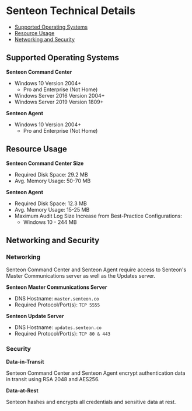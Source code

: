 # Senteon Technical Details

- [Supported Operating Systems](TechnicalDetails.md#supported-operating-systems)
- [Resource Usage](TechnicalDetails.md#resource-usage)
- [Networking and Security](TechnicalDetails.md#networking-and-security)

## Supported Operating Systems

**Senteon Command Center**
- Windows 10 Version 2004+
  - Pro and Enterprise (Not Home)
- Windows Server 2016 Version 2004+
- Windows Server 2019 Version 1809+

**Senteon Agent**
- Windows 10 Version 2004+
  - Pro and Enterprise (Not Home)


## Resource Usage

**Senteon Command Center Size**
- Required Disk Space: 29.2 MB
- Avg. Memory Usage: 50-70 MB


**Senteon Agent**
- Required Disk Space: 12.3 MB
- Avg. Memory Usage: 15-25 MB
- Maximum Audit Log Size Increase from Best-Practice Configurations:
    - Windows 10 - 244 MB


## Networking and Security

### Networking

Senteon Command Center and Senteon Agent require access to Senteon's Master Communications server as well as the Updates server.

**Senteon Master Communications Server**
  - DNS Hostname: `master.senteon.co`
  - Required Protocol/Port(s): `TCP 5555`


**Senteon Update Server**
  - DNS Hostname: `updates.senteon.co`
  - Required Protocol/Port(s): `TCP 80 & 443`

### Security

**Data-in-Transit**

Senteon Command Center and Senteon Agent encrypt authentication data in transit using RSA 2048 and AES256. 

**Data-at-Rest**

Senteon hashes and encrypts all credentials and sensitive data at rest.

